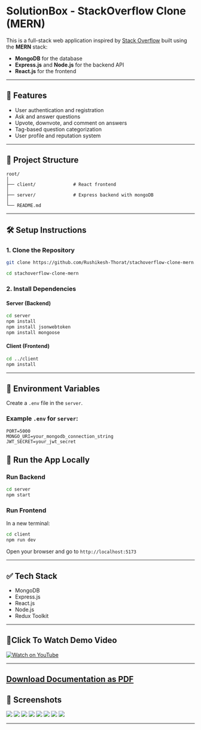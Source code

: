 # SolutionBox - StackOverflow Clone (MERN)

This is a full-stack web application inspired by [Stack Overflow](https://stackoverflow.com/) built using the **MERN** stack:
- **MongoDB** for the database
- **Express.js** and **Node.js** for the backend API
- **React.js** for the frontend

---

## 🚀 Features

- User authentication and registration
- Ask and answer questions
- Upvote, downvote, and comment on answers
- Tag-based question categorization
- User profile and reputation system

---

## 📁 Project Structure

```
root/
│
├── client/              # React frontend
│
├── server/              # Express backend with mongoDB
│
└── README.md
```

---

## 🛠️ Setup Instructions

### 1. Clone the Repository

```bash
git clone https://github.com/Rushikesh-Thorat/stachoverflow-clone-mern.git

cd stachoverflow-clone-mern
```

### 2. Install Dependencies

#### Server (Backend)

```bash
cd server
npm install
npm install jsonwebtoken
npm install mongoose
```

#### Client (Frontend)

```bash
cd ../client
npm install

```

---

## 🔧 Environment Variables

Create a `.env` file in the `server`.

### Example `.env` for `server`:

```
PORT=5000
MONGO_URI=your_mongodb_connection_string
JWT_SECRET=your_jwt_secret
```



## 🧪 Run the App Locally

### Run Backend

```bash
cd server
npm start
```

### Run Frontend

In a new terminal:

```bash
cd client
npm run dev
```

Open your browser and go to `http://localhost:5173`

---

## ✅ Tech Stack

- MongoDB
- Express.js
- React.js
- Node.js
- Redux Toolkit


---

## 🎥Click To Watch Demo Video

[![Watch on YouTube](https://img.youtube.com/vi/cN3qDJnyIPA/0.jpg)](https://www.youtube.com/watch?v=cN3qDJnyIPA)


---

[Download Documentation as PDF](00_Documentations/doc_for_git.pdf)
---
## 📸 Screenshots
![](00_Documentations/1.png)
![](00_Documentations/2.png)
![](00_Documentations/3.png)
![](00_Documentations/4.png)
![](00_Documentations/5.png)
![](00_Documentations/6.png)
![](00_Documentations/7.png)
![](00_Documentations/8.png)

---

